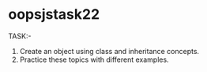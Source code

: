 # oopsjstask22
TASK:-
1. Create an object using class and inheritance concepts.
2. Practice these topics with different examples.

